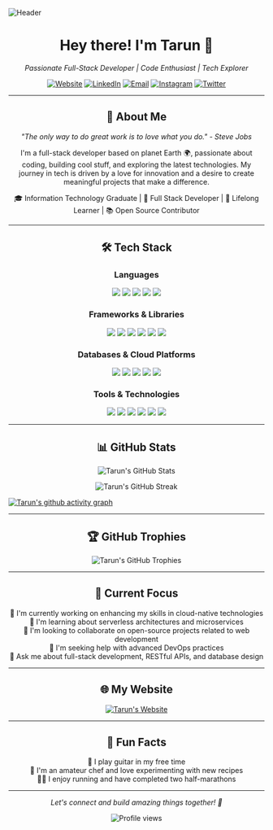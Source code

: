 ![Header](./img(2).png)

<h1 align="center">Hey there! I'm Tarun 👋</h1>

<p align="center">
  <em>Passionate Full-Stack Developer | Code Enthusiast | Tech Explorer</em>
</p>

<p align="center">
  <a href="https://www.tarunjawla.dev"><img src="https://img.shields.io/badge/-My%20Website-FF7139?style=for-the-badge&logo=Firefox-Browser&logoColor=white" alt="Website"></a>
  <a href="https://www.linkedin.com/in/tarunjawlajaipur/"><img src="https://img.shields.io/badge/-LinkedIn-0077B5?style=for-the-badge&logo=linkedin&logoColor=white" alt="LinkedIn"></a>
  <a href="mailto:tarunjawla2@gmail.com"><img src="https://img.shields.io/badge/-Email-D14836?style=for-the-badge&logo=gmail&logoColor=white" alt="Email"></a>
  <a href="https://www.instagram.com/tarun_jawla/"><img src="https://img.shields.io/badge/-Instagram-E4405F?style=for-the-badge&logo=instagram&logoColor=white" alt="Instagram"></a>
  <a href="https://twitter.com/tarun_jawla"><img src="https://img.shields.io/badge/-Twitter-1DA1F2?style=for-the-badge&logo=twitter&logoColor=white" alt="Twitter"></a>
</p>

---

<h2 align="center">🚀 About Me</h2>

<p align="center">
  <em>"The only way to do great work is to love what you do." - Steve Jobs</em>
</p>

<p align="center">
  I'm a full-stack developer based on planet Earth 🌍, passionate about coding, building cool stuff, and exploring the latest technologies. My journey in tech is driven by a love for innovation and a desire to create meaningful projects that make a difference.
</p>

<p align="center">
  🎓 Information Technology Graduate | 💼 Full Stack Developer | 🌱 Lifelong Learner | 📚 Open Source Contributor
</p>

---

<h2 align="center">🛠️ Tech Stack</h2>

<h3 align="center">Languages</h3>
<p align="center">
  <img src="https://img.shields.io/badge/-Java-007396?style=for-the-badge&logo=java&logoColor=white" />
  <img src="https://img.shields.io/badge/-Python-3776AB?style=for-the-badge&logo=python&logoColor=white" />
  <img src="https://img.shields.io/badge/-JavaScript-F7DF1E?style=for-the-badge&logo=javascript&logoColor=black" />
  <img src="https://img.shields.io/badge/-TypeScript-3178C6?style=for-the-badge&logo=typescript&logoColor=white" />
  <img src="https://img.shields.io/badge/-C/C++-00599C?style=for-the-badge&logo=c%2B%2B&logoColor=white" />
</p>

<h3 align="center">Frameworks & Libraries</h3>
<p align="center">
  <img src="https://img.shields.io/badge/-React-61DAFB?style=for-the-badge&logo=react&logoColor=black" />
  <img src="https://img.shields.io/badge/-Node.js-339933?style=for-the-badge&logo=node.js&logoColor=white" />
  <img src="https://img.shields.io/badge/-NestJS-E0234E?style=for-the-badge&logo=nestjs&logoColor=white" />
  <img src="https://img.shields.io/badge/-Spring%20Boot-6DB33F?style=for-the-badge&logo=spring&logoColor=white" />
  <img src="https://img.shields.io/badge/-Vue.js-4FC08D?style=for-the-badge&logo=vue.js&logoColor=white" />
  <img src="https://img.shields.io/badge/-Express.js-000000?style=for-the-badge&logo=express&logoColor=white" />
</p>

<h3 align="center">Databases & Cloud Platforms</h3>
<p align="center">
  <img src="https://img.shields.io/badge/-MySQL-4479A1?style=for-the-badge&logo=mysql&logoColor=white" />
  <img src="https://img.shields.io/badge/-PostgreSQL-336791?style=for-the-badge&logo=postgresql&logoColor=white" />
  <img src="https://img.shields.io/badge/-MongoDB-47A248?style=for-the-badge&logo=mongodb&logoColor=white" />
  <img src="https://img.shields.io/badge/-AWS-232F3E?style=for-the-badge&logo=amazon-aws&logoColor=white" />
  <img src="https://img.shields.io/badge/-Google%20Cloud-4285F4?style=for-the-badge&logo=google-cloud&logoColor=white" />
</p>

<h3 align="center">Tools & Technologies</h3>
<p align="center">
  <img src="https://img.shields.io/badge/-Linux-FCC624?style=for-the-badge&logo=linux&logoColor=black" />
  <img src="https://img.shields.io/badge/-Git-F05032?style=for-the-badge&logo=git&logoColor=white" />
  <img src="https://img.shields.io/badge/-Docker-2496ED?style=for-the-badge&logo=docker&logoColor=white" />
  <img src="https://img.shields.io/badge/-Kubernetes-326CE5?style=for-the-badge&logo=kubernetes&logoColor=white" />
  <img src="https://img.shields.io/badge/-GraphQL-E10098?style=for-the-badge&logo=graphql&logoColor=white" />
  <img src="https://img.shields.io/badge/-Redux-764ABC?style=for-the-badge&logo=redux&logoColor=white" />
</p>

---

<h2 align="center">📊 GitHub Stats</h2>

<p align="center">
  <img src="https://github-readme-stats.vercel.app/api?username=tarun2001jawla&show_icons=true&theme=radical" alt="Tarun's GitHub Stats" />
</p>

<p align="center">
  <img src="https://github-readme-streak-stats.herokuapp.com/?user=tarun2001jawla&theme=radical" alt="Tarun's GitHub Streak" />
</p>

[![Tarun's github activity graph](https://github-readme-activity-graph.vercel.app/graph?username=tarun2001jawla&theme=react-dark)](https://github.com/tarun2001jawla/github-readme-activity-graph)

---

<h2 align="center">🏆 GitHub Trophies</h2>

<p align="center">
  <img src="https://github-profile-trophy.vercel.app/?username=tarun2001jawla&theme=darkhub&no-frame=true&row=1&column=7" alt="Tarun's GitHub Trophies" />
</p>

---

<h2 align="center">🎯 Current Focus</h2>

<p align="center">
  🔭 I'm currently working on enhancing my skills in cloud-native technologies<br>
  🌱 I'm learning about serverless architectures and microservices<br>
  👯 I'm looking to collaborate on open-source projects related to web development<br>
  🤔 I'm seeking help with advanced DevOps practices<br>
  💬 Ask me about full-stack development, RESTful APIs, and database design
</p>

---

<h2 align="center">🌐 My Website</h2>

<p align="center">
  <a href="https://www.tarunjawla.dev">
    <img src="https://img.shields.io/badge/-Check%20out%20my%20website-FF7139?style=for-the-badge&logo=Firefox-Browser&logoColor=white" alt="Tarun's Website" />
  </a>
</p>

---

<h2 align="center">🎉 Fun Facts</h2>

<p align="center">
  🎸 I play guitar in my free time<br>
  🍳 I'm an amateur chef and love experimenting with new recipes<br>
  🏃‍♂️ I enjoy running and have completed two half-marathons
</p>

---

<p align="center">
  <em>Let's connect and build amazing things together! 🚀</em>
</p>

<p align="center">
  <img src="https://komarev.com/ghpvc/?username=tarun2001jawla&label=Profile%20views&color=0e75b6&style=flat" alt="Profile views" />
</p>
